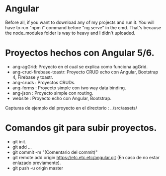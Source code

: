 # Angular

   Before all, if you want to download any of my projects and run it. You will have to run "npm i" command before "ng serve" in the cmd.
   That's because the node_modules folder is way to heavy and I didn't uploaded.

# Proyectos hechos con Angular 5/6.

   - ang-agGrid: Proyecto en el cual se explica como funciona agGrid.
   - ang-crud-firebase-toastr: Proyecto CRUD echo con Angular, Bootstrap 4, Firebase y toastr.
   - ang-cruds : Proyectos CRUDs.
   - ang-forms : Proyecto simple con two way data binding.
   - ang-json : Proyecto simple con routing.
   - website : Proyecto echo con Angular, Bootstrap.

   Capturas de ejemplo del proyecto en el directorio : ../src/assets/

# Comandos git para subir proyectos.

  - git init.
  - git add ...
  - git commit -m "(Comentario del commit)"
  - git remote add origin https://etc.etc.etc/angular.git (En caso de no estar enlazado previamente).
  - git push -u origin master
